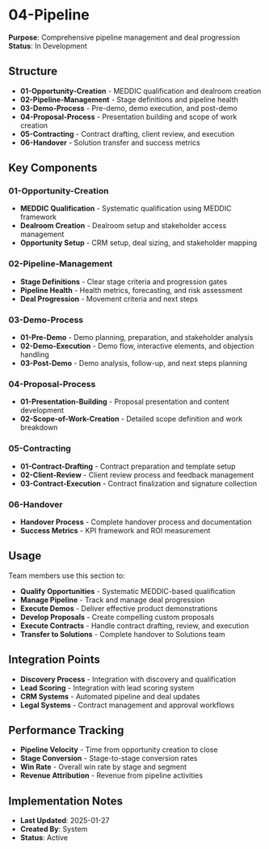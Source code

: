 # 04-Pipeline
**Purpose**: Comprehensive pipeline management and deal progression  
**Status**: In Development

## Structure
- **01-Opportunity-Creation** - MEDDIC qualification and dealroom creation
- **02-Pipeline-Management** - Stage definitions and pipeline health
- **03-Demo-Process** - Pre-demo, demo execution, and post-demo
- **04-Proposal-Process** - Presentation building and scope of work creation
- **05-Contracting** - Contract drafting, client review, and execution
- **06-Handover** - Solution transfer and success metrics

## Key Components

### 01-Opportunity-Creation
- **MEDDIC Qualification** - Systematic qualification using MEDDIC framework
- **Dealroom Creation** - Dealroom setup and stakeholder access management
- **Opportunity Setup** - CRM setup, deal sizing, and stakeholder mapping

### 02-Pipeline-Management
- **Stage Definitions** - Clear stage criteria and progression gates
- **Pipeline Health** - Health metrics, forecasting, and risk assessment
- **Deal Progression** - Movement criteria and next steps

### 03-Demo-Process
- **01-Pre-Demo** - Demo planning, preparation, and stakeholder analysis
- **02-Demo-Execution** - Demo flow, interactive elements, and objection handling
- **03-Post-Demo** - Demo analysis, follow-up, and next steps planning

### 04-Proposal-Process
- **01-Presentation-Building** - Proposal presentation and content development
- **02-Scope-of-Work-Creation** - Detailed scope definition and work breakdown

### 05-Contracting
- **01-Contract-Drafting** - Contract preparation and template setup
- **02-Client-Review** - Client review process and feedback management
- **03-Contract-Execution** - Contract finalization and signature collection

### 06-Handover
- **Handover Process** - Complete handover process and documentation
- **Success Metrics** - KPI framework and ROI measurement

## Usage
Team members use this section to:
- **Qualify Opportunities** - Systematic MEDDIC-based qualification
- **Manage Pipeline** - Track and manage deal progression
- **Execute Demos** - Deliver effective product demonstrations
- **Develop Proposals** - Create compelling custom proposals
- **Execute Contracts** - Handle contract drafting, review, and execution
- **Transfer to Solutions** - Complete handover to Solutions team

## Integration Points
- **Discovery Process** - Integration with discovery and qualification
- **Lead Scoring** - Integration with lead scoring system
- **CRM Systems** - Automated pipeline and deal updates
- **Legal Systems** - Contract management and approval workflows

## Performance Tracking
- **Pipeline Velocity** - Time from opportunity creation to close
- **Stage Conversion** - Stage-to-stage conversion rates
- **Win Rate** - Overall win rate by stage and segment
- **Revenue Attribution** - Revenue from pipeline activities

## Implementation Notes
- **Last Updated**: 2025-01-27
- **Created By**: System
- **Status**: Active
